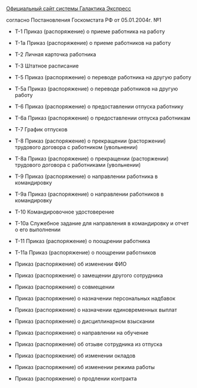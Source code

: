 [Официальный сайт системы Галактика Экспресс](http://galaktika-express.ru/)

согласно Постановления Госкомстата РФ от 05.01.2004г. №1
  * Т-1	Приказ (распоряжение) о приеме работника на работу
  * Т-1а	Приказ (распоряжение) о приеме работников на работу
  * Т-2	Личная карточка работника
  * Т-3	Штатное расписание
  * Т-5	Приказ (распоряжение) о переводе работника на другую работу
  * Т-5а	Приказ (распоряжение) о переводе работников на другую работу
  * Т-6	Приказ (распоряжение) о предоставлении отпуска работнику
  * Т-6а	Приказ (распоряжение) о предоставлении отпуска работникам
  * Т-7	График отпусков
  * Т-8	Приказ (распоряжение) о прекращении (расторжении) трудового договора с работником (увольнении)
  * Т-8а	Приказ (распоряжение) о прекращении (расторжении) трудового договора с работниками (увольнении)
  * Т-9	Приказ (распоряжение) о направлении работника в командировку
  * Т-9а	Приказ (распоряжение) о направлении работников в командировку
  * Т-10	Командировочное удостоверение
  * Т-10а	Служебное задание для направления в командировку и отчет о его выполнении
  * Т-11	Приказ (распоряжение) о поощрении работника
  * Т-11а	Приказ (распоряжение) о поощрении работников


  * Приказ (распоряжение) об изменении ФИО
  * Приказ (распоряжение) о замещении другого сотрудника
  * Приказ (распоряжение) о совмещении
  * Приказ (распоряжение) о назначении персональных надбавок
  * Приказ (распоряжение) о назначении единовременных выплат
  * Приказ (распоряжение) о дисциплинарном взыскании
  * Приказ (распоряжение) о направлении на обучение
  * Приказ (распоряжение) об отзыве сотрудника из отпуска
  * Приказ (распоряжение) об изменении окладов
  * Приказ (распоряжение) об изменении режима работы
  * Приказ (распоряжение) о продлении контракта




